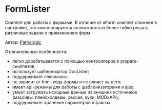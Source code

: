 # FormLister #

Сниппет для работы с формами. В отличие от eForm сниппет сложнее в настройке, что компенсируется возможностью более гибко решать различные задачи с применением форм.

Автор: [Pathologic](https://github.com/Pathologic/)

Отличительные особенности:

* легко дорабатывается с помощью контроллеров и prepare-сниппетов;
* использует шаблонизатор DocLister;
* поддерживает лексиконы;
* не зависит от html-кода формы и не влияет на него;
* имеет api-режимы для работы с шаблонизаторами и ajax;
* умеет загружать исходные данные из внешних источников (массивы, плейсхолдеры, сессия, куки, MODxAPI);
* поддерживает хранение параметров в файлах.
